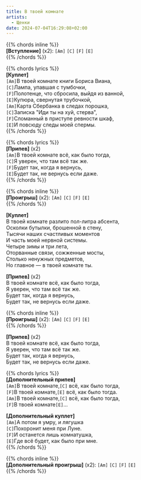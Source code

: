 ```yaml
---
title: В твоей комнате
artists: 
  - Щенки
date: 2024-07-04T16:29:08+02:00
---
```


{{% chords inline %}}  
**[Вступление]** (х2): `[Am]` `[C]` `[F]` `[E]`  
{{% /chords %}}

{{% chords lyrics %}}  
**[Куплет]**  
`[Am]`В твоей комнате книги Бориса Виана,  
`[C]`Лампа, упавшая с тумбочки,  
`[F]`Полотенце, что сбросила, выйдя из ванной,  
`[E]`Купюра, свернутая трубочкой,  
`[Am]`Карта Сбербанка в следах порошка,  
`[C]`Записка "Иди ты на хуй, стерва",  
`[F]`Сломанный в приступе ревности шкаф,  
`[E]`И повсюду следы моей спермы.  
{{% /chords %}}

{{% chords lyrics %}}  
**[Припев]** (x2)  
`[Am]`В твоей комнате всё, как было тогда,  
`[C]`Я уверен, что там всё так же.  
`[F]`Будет так, когда я вернусь,  
`[E]`Будет так, не вернусь если даже.  
{{% /chords %}}

{{% chords inline %}}  
**[Проигрыш]** (x2): `[Am]` `[C]` `[F]` `[E]`  
{{% /chords %}}

**[Куплет]**  
В твоей комнате разлито пол-литра абсента,  
Осколки бутылки, брошенной в стену,  
Тысячи наших счастливых моментов  
И часть моей нервной системы.  
Четыре зимы и три лета,  
Оторванные связи, сожженные мосты,  
Столько ненужных предметов,  
Но главное — в твоей комнате ты.

**[Припев]** (x2)  
В твоей комнате всё, как было тогда,  
Я уверен, что там всё так же.  
Будет так, когда я вернусь,  
Будет так, не вернусь если даже.

{{% chords inline %}}  
**[Проигрыш]** (x2): `[Am]` `[C]` `[F]` `[E]`  
{{% /chords %}}

**[Припев]** (x2)  
В твоей комнате всё, как было тогда,  
Я уверен, что там всё так же.  
Будет так, когда я вернусь,  
Будет так, не вернусь если даже.

{{% chords lyrics %}}  
**[Дополнительный припев]**  
`[Am]`В твоей комнате,`[C]` всё, как было тогда,  
`[F]`В твоей комнате,`[E]` всё, как было тогда.  
`[Am]`В твоей комнате,`[C]` всё, как было тогда,  
`[F]`В твоей комнате`[E]`...

**[Дополнительный куплет]**  
`[Am]`А потом я умру, и лягушка  
`[C]`Похоронит меня при Луне.  
`[F]`И останется лишь комнатушка,  
`[E]`Где всё будет, как было при мне.  
{{% /chords %}}

{{% chords inline %}}  
**[Дополнительный проигрыш]** (x2): `[Am]` `[C]` `[F]` `[E]`  
{{% /chords %}}
